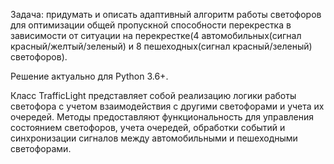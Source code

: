 Задача: придумать и описать адаптивный алгоритм работы светофоров для оптимизации общей пропускной способности перекрестка в зависимости от ситуации на перекрестке(4 автомобильных(сигнал красный/желтый/зеленый) и 8 пешеходных(сигнал красный/зеленый) светофоров).


Решение актуально для Python 3.6+.

Класс TrafficLight представляет собой реализацию логики работы светофора с учетом взаимодействия с другими светофорами и учета их очередей. Методы предоставляют функциональность для управления состоянием светофоров, учета очередей, обработки событий и синхронизации сигналов между автомобильными и пешеходными светофорами.
